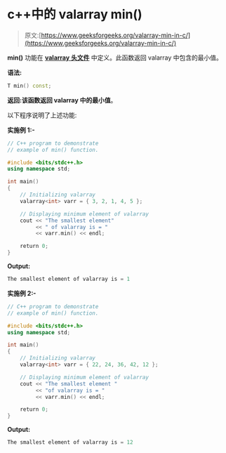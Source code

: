 # c++中的 valarray min()

> 原文:[https://www.geeksforgeeks.org/valarray-min-in-c/](https://www.geeksforgeeks.org/valarray-min-in-c/)

**min()** 功能在 **[valarray 头文件](https://www.geeksforgeeks.org/std-valarray-class-c/)** 中定义。此函数返回 valarray 中包含的最小值。

**语法:**

```cpp
T min() const;
```

**返回:**该函数返回 valarray 中的**最小值**。

以下程序说明了上述功能:

**实施例 1:-**

```cpp
// C++ program to demonstrate
// example of min() function.

#include <bits/stdc++.h>
using namespace std;

int main()
{
    // Initializing valarray
    valarray<int> varr = { 3, 2, 1, 4, 5 };

    // Displaying minimum element of valarray
    cout << "The smallest element"
         << " of valarray is = "
         << varr.min() << endl;

    return 0;
}
```

**Output:**

```cpp
The smallest element of valarray is = 1

```

**实施例 2:-**

```cpp
// C++ program to demonstrate
// example of min() function.

#include <bits/stdc++.h>
using namespace std;

int main()
{
    // Initializing valarray
    valarray<int> varr = { 22, 24, 36, 42, 12 };

    // Displaying minimum element of valarray
    cout << "The smallest element "
         << "of valarray is = "
         << varr.min() << endl;

    return 0;
}
```

**Output:**

```cpp
The smallest element of valarray is = 12

```
